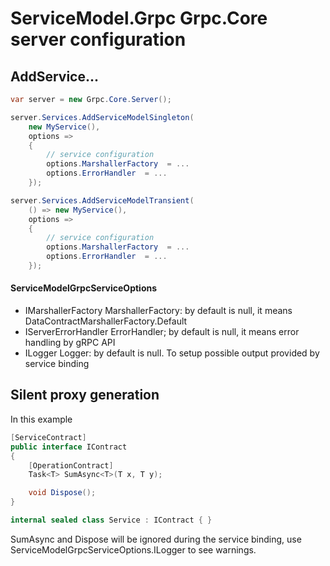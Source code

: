 # ServiceModel.Grpc Grpc.Core server configuration

## AddService...

``` c#
var server = new Grpc.Core.Server();

server.Services.AddServiceModelSingleton(
    new MyService(),
    options =>
    {
        // service configuration
        options.MarshallerFactory  = ...
        options.ErrorHandler  = ...
    });

server.Services.AddServiceModelTransient(
    () => new MyService(),
    options =>
    {
        // service configuration
        options.MarshallerFactory  = ...
        options.ErrorHandler  = ...
    });
```

#### ServiceModelGrpcServiceOptions

- IMarshallerFactory MarshallerFactory: by default is null, it means DataContractMarshallerFactory.Default
- IServerErrorHandler ErrorHandler; by default is null, it means error handling by gRPC API
- ILogger Logger: by default is null. To setup possible output provided by service binding

## Silent proxy generation

In this example

``` c#
[ServiceContract]
public interface IContract
{
    [OperationContract]
    Task<T> SumAsync<T>(T x, T y);

    void Dispose();
}

internal sealed class Service : IContract { }
```

SumAsync and Dispose will be ignored during the service binding, use ServiceModelGrpcServiceOptions.ILogger to see warnings.
